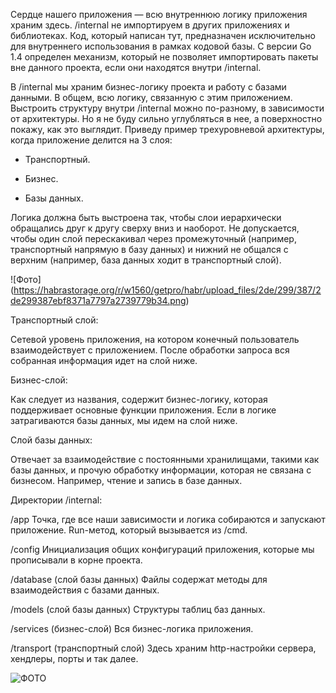Сердце нашего приложения — всю внутреннюю логику приложения храним здесь.
/internal не импортируем в других приложениях и библиотеках.
Код, который написан тут, предназначен исключительно для внутреннего использования в рамках кодовой базы. С версии Go 1.4 определен механизм, который не позволяет импортировать пакеты вне данного проекта, если они находятся внутри /internal.

В /internal мы храним бизнес-логику проекта и работу с базами данными. В общем, всю логику, связанную с этим приложением. Выстроить структуру внутри /internal можно по-разному, в зависимости от архитектуры. Но я не буду сильно углубляться в нее, а поверхностно покажу, как это выглядит. Приведу пример трехуровневой архитектуры, когда приложение делится на 3 слоя:

- Транспортный.

- Бизнес.

- Базы данных.

Логика должна быть выстроена так, чтобы слои иерархически обращались друг к другу сверху вниз и наоборот. Не допускается, чтобы один слой перескакивал через промежуточный (например, транспортный напрямую в базу данных) и нижний не общался с верхним (например, база данных ходит в транспортный слой).

!⁠[Фото]​(https://habrastorage.org/r/w1560/getpro/habr/upload_files/2de/299/387/2de299387ebf8371a7797a2739779b34.png)

Транспортный слой:

Сетевой уровень приложения, на котором конечный пользователь взаимодействует с приложением. После обработки запроса вся собранная информация идет на слой ниже.

Бизнес-слой:

Как следует из названия, содержит бизнес-логику, которая поддерживает основные функции приложения. Если в логике затрагиваются базы данных, мы идем на слой ниже.

Слой базы данных:

Отвечает за взаимодействие с постоянными хранилищами, такими как базы данных, и прочую обработку информации, которая не связана с бизнесом. Например, чтение и запись в базе данных.

Директории /internal:

/app
Точка, где все наши зависимости и логика собираются и запускают приложение. Run-метод, который вызывается из /cmd.

/config
Инициализация общих конфигураций приложения, которые мы прописывали в корне проекта.

/database (слой базы данных)
Файлы содержат методы для взаимодействия с базами данных.

/models (слой базы данных)
Структуры таблиц баз данных.

/services (бизнес-слой)
Вся бизнес-логика приложения.

/transport (транспортный слой)
Здесь храним http-настройки сервера, хендлеры, порты и так далее.

![ФОТО](https://habrastorage.org/r/w1560/getpro/habr/upload_files/647/0cd/baa/6470cdbaa93170dbd2a9d9d3249d7016.png)
